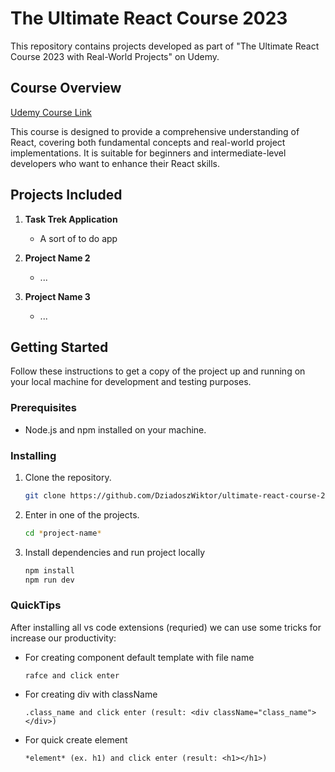 # The Ultimate React Course 2023

This repository contains projects developed as part of "The Ultimate React Course 2023 with Real-World Projects" on Udemy.

## Course Overview

[Udemy Course Link](https://www.udemy.com/course/the-ultimate-react-course-2023-w-real-world-projects)

This course is designed to provide a comprehensive understanding of React, covering both fundamental concepts and real-world project implementations. It is suitable for beginners and intermediate-level developers who want to enhance their React skills.

## Projects Included

1. **Task Trek Application**
   - A sort of to do app

2. **Project Name 2**
   - ...

3. **Project Name 3**
   - ...

## Getting Started

Follow these instructions to get a copy of the project up and running on your local machine for development and testing purposes.

### Prerequisites

- Node.js and npm installed on your machine.

### Installing

1. Clone the repository.
   ```bash
   git clone https://github.com/DziadoszWiktor/ultimate-react-course-2023.git

2. Enter in one of the projects.
   ```bash
   cd *project-name*
3. Install dependencies and run project locally
    ```bash
    npm install
    npm run dev

### QuickTips
After installing all vs code extensions (requried) we can use some tricks for increase our productivity:

* For creating component default template with file name
      
      rafce and click enter

* For creating div with className
      
      .class_name and click enter (result: <div className="class_name"></div>)

* For quick create element

      *element* (ex. h1) and click enter (result: <h1></h1>)

